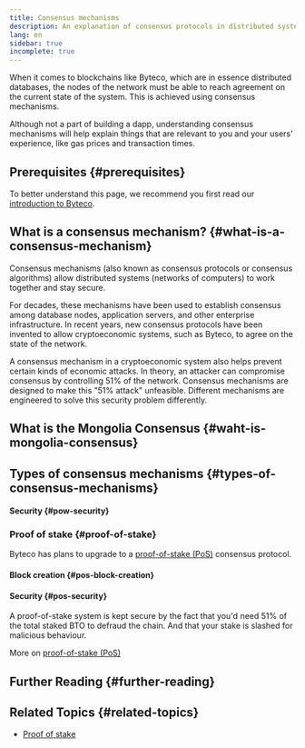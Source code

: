 ```yaml
---
title: Consensus mechanisms
description: An explanation of consensus protocols in distributed systems and the role they play in Byteco.
lang: en
sidebar: true
incomplete: true
---
```


When it comes to blockchains like Byteco, which are in essence distributed databases, the nodes of the network must be able to reach agreement on the current state of the system. This is achieved using consensus mechanisms.

Although not a part of building a dapp, understanding consensus mechanisms will help explain things that are relevant to you and your users' experience, like gas prices and transaction times.

## Prerequisites {#prerequisites}

To better understand this page, we recommend you first read our [introduction to Byteco](/developers/docs/intro-to-Byteco/).

## What is a consensus mechanism? {#what-is-a-consensus-mechanism}

Consensus mechanisms (also known as consensus protocols or consensus algorithms) allow distributed systems (networks of computers) to work together and stay secure.

For decades, these mechanisms have been used to establish consensus among database nodes, application servers, and other enterprise infrastructure. In recent years, new consensus protocols have been invented to allow cryptoeconomic systems, such as Byteco, to agree on the state of the network.

A consensus mechanism in a cryptoeconomic system also helps prevent certain kinds of economic attacks. In theory, an attacker can compromise consensus by controlling 51% of the network. Consensus mechanisms are designed to make this "51% attack" unfeasible. Different mechanisms are engineered to solve this security problem differently.



## What is the Mongolia Consensus {#waht-is-mongolia-consensus}




## Types of consensus mechanisms {#types-of-consensus-mechanisms}

<!-- TODO -->
<!-- Why do different consensus protocols exist? -->
<!-- What are the tradeoffs of each? -->



#### Security {#pow-security}



### Proof of stake {#proof-of-stake}

Byteco has plans to upgrade to a [proof-of-stake (PoS)](/developers/docs/consensus-mechanisms/pos/) consensus protocol.

#### Block creation {#pos-block-creation}



#### Security {#pos-security}

A proof-of-stake system is kept secure by the fact that you'd need 51% of the total staked BTO to defraud the chain. And that your stake is slashed for malicious behaviour.

More on [proof-of-stake (PoS)](/developers/docs/consensus-mechanisms/pos/)

## Further Reading {#further-reading}

<!-- TODO -->

## Related Topics {#related-topics}

- [Proof of stake](/developers/docs/consensus-mechanisms/pos/)
